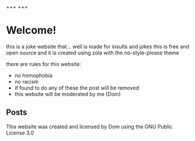 +++
+++


# Welcome!

this is a joke website that... well is made for insults and jokes
this is free and open source and it is created using zola with the no-style-please theme 

there are rules for this website:

- no homophobia
- no racism
- if found to do any of these the post will be removed
- this website will be moderated by me (Dom)

## Posts




This website was created and licensed by Dom using the GNU Public License 3.0
